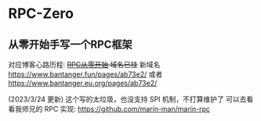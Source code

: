 # RPC-Zero
## 从零开始手写一个RPC框架
对应博客心路历程: ~~[RPC从零开始](https://www.bantanger.tk/pages/ab73e2/) 域名已挂~~
新域名 https://www.bantanger.fun/pages/ab73e2/ 或者 https://www.bantanger.eu.org/pages/ab73e2/

(2023/3/24 更新)
这个写的太垃圾，也没支持 SPI 机制，不打算维护了
可以去看看我师兄的 RPC 实现: https://github.com/marin-man/marin-rpc
